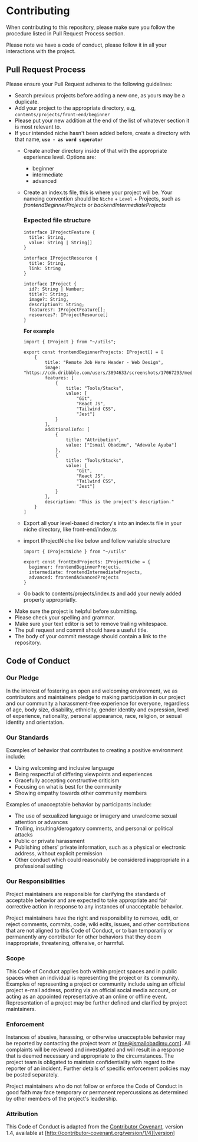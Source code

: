# Contributing

When contributing to this repository, please make sure you follow the procedure listed in Pull Request Process section.

Please note we have a code of conduct, please follow it in all your interactions with the project.

## Pull Request Process

Please ensure your Pull Request adheres to the following guidelines:

- Search previous projects before adding a new one, as yours may be a duplicate.
- Add your project to the appropriate directory, e.g, `contents/projects/front-end/beginner`
- Please put your new addition at the end of the list of whatever section it is most relevant to. 
- If your intended niche hasn't been added before, create a directory with that name, **`use - as word seperator`**
  - Create another directory inside of that with the appropriate experience level. Options are:
    - beginner
    - intermediate
    - advanced
  - Create an index.ts file, this is where your project will be. Your nameing convention should be `Niche` + `Level` + Projects, such as *frontendBeginnerProjects* or *backendIntermediateProjects*

      ### **Expected file structure** 
      ```
      interface IProjectFeature {
        title: String,
        value: String | String[]
      }

      interface IProjectResource {
        title: String,
        link: String
      }

      interface IProject {
        id?: String | Number;
        title?: String;
        image?: String,
        description?: String;
        features?: IProjectFeature[];
        resources?: IProjectResource[]
      }
      ```

    **For example**

      ```
      import { IProject } from "~/utils";

      export const frontendBeginnerProjects: IProject[] = [
          {
              title: "Remote Job Hero Header - Web Design",
              image: "https://cdn.dribbble.com/users/3894633/screenshots/17067293/media/c6925eaba9d7fc55896b37677d5aad8b.png",
              features: [
                  {
                      title: "Tools/Stacks",
                      value: [
                          "Git",
                          "React JS",
                          "Tailwind CSS",
                          "Jest"]
                  }
              ],
              additionalInfo: [
                  {
                      title: "Attribution",
                      value: ["Ismail Obadimu", "Adewale Ayuba"]
                  },
                  {
                      title: "Tools/Stacks",
                      value: [
                          "Git",
                          "React JS",
                          "Tailwind CSS",
                          "Jest"]
                  }
              ],
              description: "This is the project's description."
          }
      ]
      ```
  - Export all your level-based directory's into an index.ts file in your niche directory, like front-end/index.ts
  - import IProjectNiche like below and follow variable structure
    ```
    import { IProjectNiche } from "~/utils"

    export const frontEndProjects: IProjectNiche = {
      beginner: frontendBeginnerProjects,
      intermediate: frontendIntermediateProjects,
      advanced: frontendAdvancedProjects
    }
    ```
  - Go back to contents/projects/index.ts and add your newly added property appropriatly.
- Make sure the project is helpful before submitting. 
- Please check your spelling and grammar.
- Make sure your text editor is set to remove trailing whitespace.
- The pull request and commit should have a useful title.
- The body of your commit message should contain a link to the repository.

## Code of Conduct

### Our Pledge

In the interest of fostering an open and welcoming environment, we as
contributors and maintainers pledge to making participation in our project and
our community a harassment-free experience for everyone, regardless of age, body
size, disability, ethnicity, gender identity and expression, level of experience,
nationality, personal appearance, race, religion, or sexual identity and
orientation.

### Our Standards

Examples of behavior that contributes to creating a positive environment
include:

* Using welcoming and inclusive language
* Being respectful of differing viewpoints and experiences
* Gracefully accepting constructive criticism
* Focusing on what is best for the community
* Showing empathy towards other community members

Examples of unacceptable behavior by participants include:

* The use of sexualized language or imagery and unwelcome sexual attention or
advances
* Trolling, insulting/derogatory comments, and personal or political attacks
* Public or private harassment
* Publishing others' private information, such as a physical or electronic
  address, without explicit permission
* Other conduct which could reasonably be considered inappropriate in a
  professional setting

### Our Responsibilities

Project maintainers are responsible for clarifying the standards of acceptable
behavior and are expected to take appropriate and fair corrective action in
response to any instances of unacceptable behavior.

Project maintainers have the right and responsibility to remove, edit, or
reject comments, commits, code, wiki edits, issues, and other contributions
that are not aligned to this Code of Conduct, or to ban temporarily or
permanently any contributor for other behaviors that they deem inappropriate,
threatening, offensive, or harmful.

### Scope

This Code of Conduct applies both within project spaces and in public spaces
when an individual is representing the project or its community. Examples of
representing a project or community include using an official project e-mail
address, posting via an official social media account, or acting as an appointed
representative at an online or offline event. Representation of a project may be
further defined and clarified by project maintainers.

### Enforcement

Instances of abusive, harassing, or otherwise unacceptable behavior may be
reported by contacting the project team at [me@ismailobadimu.com]. All
complaints will be reviewed and investigated and will result in a response that
is deemed necessary and appropriate to the circumstances. The project team is
obligated to maintain confidentiality with regard to the reporter of an incident.
Further details of specific enforcement policies may be posted separately.

Project maintainers who do not follow or enforce the Code of Conduct in good
faith may face temporary or permanent repercussions as determined by other
members of the project's leadership.

### Attribution

This Code of Conduct is adapted from the [Contributor Covenant][homepage], version 1.4,
available at [http://contributor-covenant.org/version/1/4][version]

[homepage]: http://contributor-covenant.org
[version]: http://contributor-covenant.org/version/1/4/
